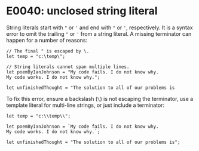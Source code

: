 # E0040: unclosed string literal

String literals start with `"` or `'` and end with `"` or `'`, respectively.
It is a syntax error to omit the trailing `"` or `'` from a string literal. A
missing terminator can happen for a number of reasons:

    // The final " is escaped by \.
    let temp = "c:\temp\";

    // String literals cannot span multiple lines.
    let poemByIanJohnson = "My code fails. I do not know why.
    My code works. I do not know why.";

    let unfinishedThought = "The solution to all of our problems is

To fix this error, ensure a backslash (`\`) is not escaping the terminator,
use a template literal for multi-line strings, or just include a terminator:

    let temp = "c:\\temp\\";

    let poemByIanJohnson = `My code fails. I do not know why.
    My code works. I do not know why.`;

    let unfinishedThought = "The solution to all of our problems is";
